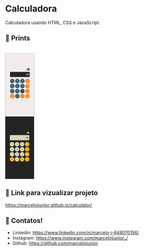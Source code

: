 # Calculadora
Calculadora usando HTML, CSS e JavaScript. 

## 📱 Prints

<p align="left">
<code>
<img src="/images/CalculatorThemeLight.png" height="200px">
<img src="/images/CalculatorThemeDark.png" height="200px">
</code>
</p>

## 📱 Link para vizualizar projeto

https://marcelojjunior.github.io/calculator/
 
## 📌 Contatos!
- Linkedin: https://www.linkedin.com/in/marcelo-j-648070156/
- Instagram: https://www.instagram.com/marcelojjunior_/
- Github: https://github.com/marcelojjunior
